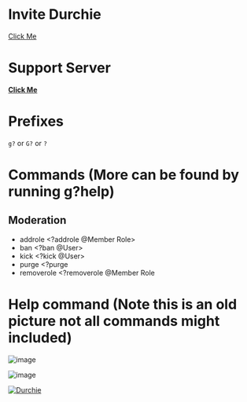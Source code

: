 # Invite Durchie
[Click Me](https://discord.com/api/oauth2/authorize?client_id=720998947270951002&permissions=8&scope=bot "Durchie Invite")

# Support Server
**[Click Me](https://discord.gg/VQwb8Mc "Join Durchie's Discord Server")**

# Prefixes
`g?` or `G?` or `?`

# Commands (More can be found by running g?help)

## Moderation
- addrole <?addrole @Member Role>
- ban <?ban @User>
- kick <?kick @User>
- purge <?purge <number>
- removerole <?removerole @Member Role

# Help command (Note this is an old picture not all commands might included)
![image](https://camo.githubusercontent.com/21f9038f01f85257f9a88a7f1b662a7d8f936ca5/68747470733a2f2f692e6779617a6f2e636f6d2f66346164633366343130633462663864636131353633626165396338646537372e706e67)

![image](https://camo.githubusercontent.com/0012efc0360296e518b1be80e318274f77dad0c0/68747470733a2f2f692e6779617a6f2e636f6d2f36623139643934333264383462386264393465333234616533616636666531632e706e67)



<a href="https://top.gg/bot/720998947270951002" >
  <img src="https://top.gg/api/widget/720998947270951002.svg" alt="Durchie" />
</a>
